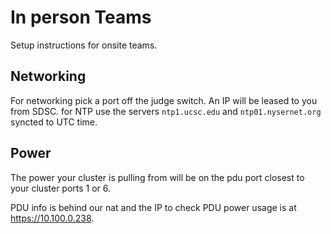 # In person Teams
Setup instructions for onsite teams.
## Networking
For networking pick a port off the judge switch. An IP will be leased to you from SDSC. for NTP use the servers `ntp1.ucsc.edu` and `ntp01.nysernet.org` syncted to UTC time.

## Power
The power your cluster is pulling from will be on the pdu port closest to your cluster ports 1 or 6.

PDU info is behind our nat and the IP to check PDU power usage is at <https://10.100.0.238>.
